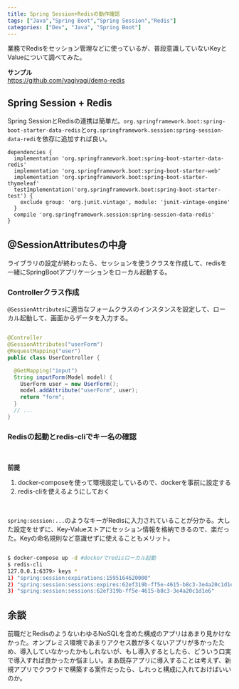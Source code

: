 ```yaml
---
title: Spring Session+Redisの動作確認
tags: ["Java","Spring Boot","Spring Session","Redis"]
categories: ["Dev", "Java", "Spring Boot"]
---
```


業務でRedisをセッション管理などに使っているが、普段意識していないKeyとValueについて調べてみた。

__サンプル__  
https://github.com/vagivagi/demo-redis

## Spring Session + Redis

Spring SessionとRedisの連携は簡単だ。`org.springframework.boot:spring-boot-starter-data-redis`と`org.springframework.session:spring-session-data-redi`を依存に追加すれば良い。

``` Gradle
dependencies {
  implementation 'org.springframework.boot:spring-boot-starter-data-redis'
  implementation 'org.springframework.boot:spring-boot-starter-web'
  implementation 'org.springframework.boot:spring-boot-starter-thymeleaf'
  testImplementation('org.springframework.boot:spring-boot-starter-test') {
    exclude group: 'org.junit.vintage', module: 'junit-vintage-engine'
  }
  compile 'org.springframework.session:spring-session-data-redis'
}
```

## @SessionAttributesの中身

ライブラリの設定が終わったら、セッションを使うクラスを作成して、redisを一緒にSpringBootアプリケーションをローカル起動する。

### Controllerクラス作成

`@SessionAttributes`に適当なフォームクラスのインスタンスを設定して、ローカル起動して、画面からデータを入力する。

``` Java

@Controller
@SessionAttributes("userForm")
@RequestMapping("user")
public class UserController {

  @GetMapping("input")
  String inputForm(Model model) {
    UserForm user = new UserForm();
    model.addAttribute("userForm", user);
    return "form";
  }
  // ...
}
```

### Redisの起動とredis-cliでキー名の確認
<br>

__前提__  
1. docker-composeを使って環境設定しているので、dockerを事前に設定する
2. redis-cliを使えるようにしておく
<br>

`spring:session:...`のようなキーがRedisに入力されていることが分かる。大した設定をせずに、Key-Valueストアにセッション情報を格納できるので、楽だった。Keyの命名規則など意識せずに使えることもメリット。

``` bash

$ docker-compose up -d #dockerでredisローカル起動
$ redis-cli
127.0.0.1:6379> keys *
1) "spring:session:expirations:1595164620000"
2) "spring:session:sessions:expires:62ef319b-ff5e-4615-b8c3-3e4a20c1d1e6"
3) "spring:session:sessions:62ef319b-ff5e-4615-b8c3-3e4a20c1d1e6"
```

## 余談
前職だとRedisのようないわゆるNoSQLを含めた構成のアプリはあまり見かけなかった。オンプレミス環境であまりアクセス数が多くないアプリが多かったため、導入していなかったかもしれないが、もし導入するとしたら、どういう口実で導入すれば良かったか悩ましい。まあ既存アプリに導入することは考えず、新規アプリでクラウドで構築する案件だったら、しれっと構成に入れておけばいいのか。
